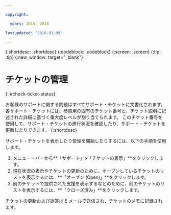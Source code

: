 ```yaml
---

copyright:

  years: 2015, 2018

lastupdated: "2018-01-09"

---
```


{:shortdesc: .shortdesc}
{:codeblock: .codeblock}
{:screen: .screen}
{:tip: .tip}
{:new_window: target="_blank"}


# チケットの管理
{: #check-ticket-status}

お客様のサポートに関する問題はすべてサポート・チケットに文書化されます。 各サポート・チケットには、参照用の固有のチケット番号と、チケット説明に記述された詳細に基づく重大度レベルが割り当てられます。 このチケット番号を使用して、サポート・チケットの進行状況を確認したり、サポート・チケットを更新したりできます。
{:shortdesc}

サポート・チケットを表示したり管理を開始したりするには、以下の手順を使用します。
  1. メニュー・バーから**「サポート」**>**「チケットの表示」**をクリックします。
  2. 現在状況の表示やチケットの更新のために、オープンしているチケットのリストを表示するには、**「オープン (Open)」**をクリックします。
  3. 前のチケットで提供された支援を表示するなどのために、前のチケットのリストを表示するには、**「クローズ済み」**をクリックします。

チケットの更新および返答は E メールで送信され、チケットのメモに記録されます。  
